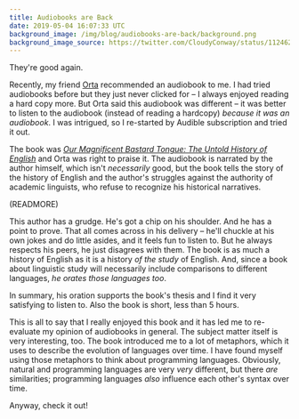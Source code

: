 ```yaml
---
title: Audiobooks are Back
date: 2019-05-04 16:07:33 UTC
background_image: /img/blog/audiobooks-are-back/background.png
background_image_source: https://twitter.com/CloudyConway/status/1124624647297884162
---
```


They're good again.

Recently, my friend [Orta][] recommended an audiobook to me. I had tried audiobooks before but they just never clicked for – I always enjoyed reading a hard copy more. But Orta said this audiobook was different – it was better to listen to the audiobook (instead of reading a hardcopy) _because it was an audiobook_. I was intrigued, so I re-started by Audible subscription and tried it out.

The book was _[Our Magnificent Bastard Tongue: The Untold History of English][book]_ and Orta was right to praise it. The audiobook is narrated by the author himself, which isn't _necessarily_ good, but the book tells the story of the history of English and the author's struggles against the authority of academic linguists, who refuse to recognize his historical narratives.

(READMORE)

This author has a grudge. He's got a chip on his shoulder. And he has a point to prove. That all comes across in his delivery – he'll chuckle at his own jokes and do little asides, and it feels fun to listen to. But he always respects his peers, he just disagrees with them. The book is as much a history of English as it is a history _of the study_ of English. And, since a book about linguistic study will necessarily include comparisons to different languages, _he orates those languages too_.

In summary, his oration supports the book's thesis and I find it very satisfying to listen to. Also the book is short, less than 5 hours.

This is all to say that I really enjoyed this book and it has led me to re-evaluate my opinion of audiobooks in general. The subject matter itself is very interesting, too. The book introduced me to a lot of metaphors, which it uses to describe the evolution of languages over time. I have found myself using those metaphors to think about programming languages. Obviously, natural and programming languages are very _very_ different, but there _are_ similarities; programming languages _also_ influence each other's syntax over time.

Anyway, check it out!

[Orta]: https://twitter.com/orta
[book]: https://amzn.to/2DMPze0
